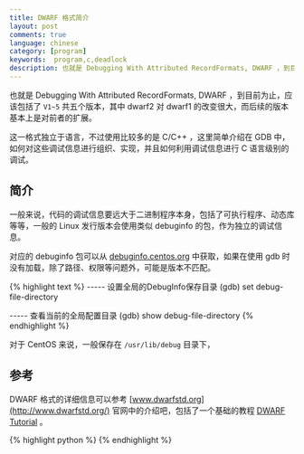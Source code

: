```yaml
---
title: DWARF 格式简介
layout: post
comments: true
language: chinese
category: [program]
keywords:  program,c,deadlock
description: 也就是 Debugging With Attributed RecordFormats, DWARF ，到目前为止，应该包括了 `V1~5` 共五个版本，其中 dwarf2 对 dwarf1 的改变很大，而后续的版本基本上是对前者的扩展。这一格式独立于语言，不过使用比较多的是 C/C++ ，这里简单介绍在 GDB 中，如何对这些调试信息进行组织、实现，并且如何利用调试信息进行 C 语言级别的调试。
---
```


也就是 Debugging With Attributed RecordFormats, DWARF ，到目前为止，应该包括了 `V1~5` 共五个版本，其中 dwarf2 对 dwarf1 的改变很大，而后续的版本基本上是对前者的扩展。

这一格式独立于语言，不过使用比较多的是 C/C++ ，这里简单介绍在 GDB 中，如何对这些调试信息进行组织、实现，并且如何利用调试信息进行 C 语言级别的调试。

<!-- more -->

## 简介

一般来说，代码的调试信息要远大于二进制程序本身，包括了可执行程序、动态库等等，一般的 Linux 发行版本会使用类似 debuginfo 的包，作为独立的调试信息。

对应的 debuginfo 包可以从 [debuginfo.centos.org](http://debuginfo.centos.org/7/x86_64/) 中获取，如果在使用 gdb 时没有加载，除了路径、权限等问题外，可能是版本不匹配。

{% highlight text %}
----- 设置全局的DebugInfo保存目录
(gdb) set debug-file-directory <directory>

----- 查看当前的全局配置目录
(gdb) show debug-file-directory
{% endhighlight %}

对于 CentOS 来说，一般保存在 `/usr/lib/debug` 目录下，

<!--
symbol-file myprogram.debug

https://blog.csdn.net/JS072110/article/details/44153303

https://access.redhat.com/documentation/en-US/Red_Hat_Enterprise_Linux/4/html/Debugging_with_gdb/separate-debug-files.html
http://abcdxyzk.github.io/blog/2014/02/21/debug-base-objdump-apply/

在使用 gdb 进行调试时，需要在机器码和源代码之间建立映射关系，这样的话

yum install yum-utils
debuginfo-install glibc

DebugInfo
https://blog.csdn.net/chinainvent/article/details/24129311
https://blog.csdn.net/testcs_dn/article/details/19565411

https://sourceware.org/gdb/onlinedocs/gdb/Separate-Debug-Files.html
https://stackoverflow.com/questions/866721/how-to-generate-gcc-debug-symbol-outside-the-build-target

详细介绍gdb是如何查找符号的
http://blog.yajun.info/?p=7394
-->


## 参考

DWARF 格式的详细信息可以参考 [www.dwarfstd.org](http://www.dwarfstd.org/) 官网中的介绍吧，包括了一个基础的教程 [DWARF Tutorial](http://www.dwarfstd.org/doc/Debugging%20using%20DWARF-2012.pdf) 。

{% highlight python %}
{% endhighlight %}
